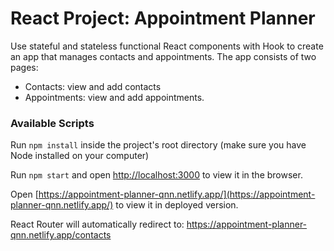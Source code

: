 # React Project: Appointment Planner
Use stateful and stateless functional React components with Hook to create an app that manages contacts and appointments.
The app consists of two pages:
- Contacts: view and add contacts
- Appointments: view and add appointments.

### Available Scripts

Run `npm install` inside the project's root directory (make sure you have Node installed on your computer)

Run `npm start` and open [http://localhost:3000](http://localhost:3000) to view it in the browser.

Open [https://appointment-planner-qnn.netlify.app/](https://appointment-planner-qnn.netlify.app/) to view it in deployed version.

React Router will automatically redirect to: https://appointment-planner-qnn.netlify.app/contacts




